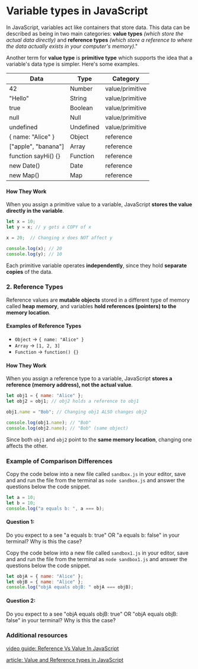 # Variable types in JavaScript

In JavaScript, variables act like containers that store data. This data can be described as being in two main categories: **value types**  _(which store the actual data directly)_ and **reference types** _(which store a reference to where the data actually exists in your computer's memory)_."

Another term for **value type** is **primitive type** which supports the idea that a variable's data type is simpler. Here's some examples.

| Data | Type | Category |
|------|------|----------|
| 42 | Number | value/primitive |
| "Hello" | String | value/primitive |
| true | Boolean | value/primitive |
| null | Null | value/primitive |
| undefined | Undefined | value/primitive |
| { name: "Alice" } | Object | reference |
| ["apple", "banana"] | Array | reference |
| function sayHi() {} | Function | reference |
| new Date() | Date | reference |
| new Map() | Map | reference |


#### **How They Work**
When you assign a primitive value to a variable, JavaScript **stores the value directly in the variable**.

```js
let x = 10;
let y = x; // y gets a COPY of x

x = 20;  // Changing x does NOT affect y

console.log(x); // 20
console.log(y); // 10
```

Each primitive variable operates **independently**, since they hold **separate copies** of the data.

### **2. Reference Types**
Reference values are **mutable objects** stored in a different type of memory called **heap memory**, and variables **hold references (pointers) to the memory location**.

#### **Examples of Reference Types**
- `Object` → `{ name: "Alice" }`
- `Array` → `[1, 2, 3]`
- `Function` → `function() {}`

#### **How They Work**
When you assign a reference type to a variable, JavaScript **stores a reference (memory address), not the actual value**.

```js
let obj1 = { name: "Alice" };
let obj2 = obj1; // obj2 holds a reference to obj1

obj1.name = "Bob"; // Changing obj1 ALSO changes obj2

console.log(obj1.name); // "Bob"
console.log(obj2.name); // "Bob" (same object)
```

Since both `obj1` and `obj2` point to the **same memory location**, changing one affects the other.

### **Example of Comparison Differences**

Copy the code below into a new file called `sandbox.js` in your editor, save and  and run the file from the terminal as `node sandbox.js` and answer the questions below the code snippet.

```js
let a = 10;
let b = 10;
console.log("a equals b: ", a === b);
```

#### Question 1: 
Do you expect to a see "a equals b: true" OR "a equals b: false" in your terminal? 
Why is this the case?

Copy the code below into a new file called `sandbox1.js` in your editor, save and  and run the file from the terminal as `node sandbox1.js` and answer the questions below the code snippet.

```js
let objA = { name: "Alice" };
let objB = { name: "Alice" };
console.log("objA equals objB: " objA === objB);
```

#### Question 2: 
Do you expect to a see "objA equals objB: true" OR "objA equals objB: false" in your terminal? 
Why is this the case?

### Additional resources

[video guide: Reference Vs Value In JavaScript](https://www.youtube.com/watch?v=-hBJz2PPIVE)

[article: Value and Reference types in JavaScript](https://www.geeksforgeeks.org/primitive-and-reference-value-in-javascript/)

